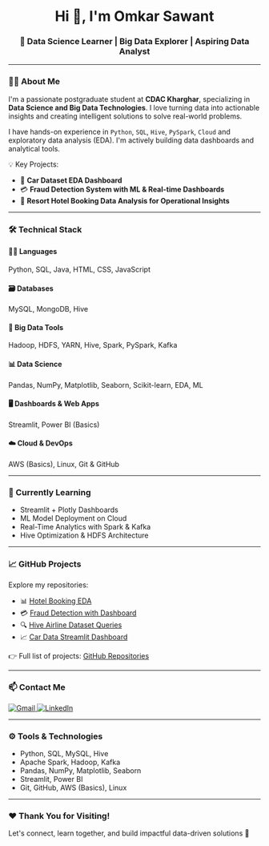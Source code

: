<h1 align="center">Hi 👋, I'm Omkar Sawant</h1>

<h3 align="center">🚀 Data Science Learner | Big Data Explorer | Aspiring Data Analyst</h3>

---

### 👨‍💻 About Me

I'm a passionate postgraduate student at **CDAC Kharghar**, specializing in **Data Science and Big Data Technologies**. I love turning data into actionable insights and creating intelligent solutions to solve real-world problems.

I have hands-on experience in `Python`, `SQL`, `Hive`, `PySpark`, `Cloud` and exploratory data analysis (EDA). I'm actively building data dashboards and analytical tools.

💡 Key Projects:
- 🚗 **Car Dataset EDA Dashboard**
- 💳 **Fraud Detection System with ML & Real-time Dashboards**
- 🏨 **Resort Hotel Booking Data Analysis for Operational Insights**

---

### 🛠️ Technical Stack

#### 👨‍💻 Languages
Python, SQL, Java, HTML, CSS, JavaScript

#### 🗃️ Databases
MySQL, MongoDB, Hive

#### 🚀 Big Data Tools
Hadoop, HDFS, YARN, Hive, Spark, PySpark, Kafka

#### 📊 Data Science
Pandas, NumPy, Matplotlib, Seaborn, Scikit-learn, EDA, ML

#### 🖥️ Dashboards & Web Apps
Streamlit, Power BI (Basics)

#### ☁️ Cloud & DevOps
AWS (Basics), Linux, Git & GitHub

---

### 🌱 Currently Learning

- Streamlit + Plotly Dashboards  
- ML Model Deployment on Cloud  
- Real-Time Analytics with Spark & Kafka  
- Hive Optimization & HDFS Architecture

---

### 📈 GitHub Projects

Explore my repositories:

- 📊 [Hotel Booking EDA](#)
- 💳 [Fraud Detection with Dashboard](#)
- 🔍 [Hive Airline Dataset Queries](#)
- 📈 [Car Data Streamlit Dashboard](#)

👉 Full list of projects: [GitHub Repositories](https://github.com/omeesawant19?tab=repositories)

---

### 📫 Contact Me

<p>
  <a href="mailto:your.email@example.com" target="_blank">
    <img src="https://img.shields.io/badge/Gmail-D14836?style=flat&logo=gmail&logoColor=white" alt="Gmail" />
  </a>
  <a href="https://www.linkedin.com/in/your-linkedin-id" target="_blank">
    <img src="https://img.shields.io/badge/LinkedIn-0077B5?style=flat&logo=linkedin&logoColor=white" alt="LinkedIn" />
  </a>
</p>

---

### ⚙️ Tools & Technologies

- Python, SQL, MySQL, Hive  
- Apache Spark, Hadoop, Kafka  
- Pandas, NumPy, Matplotlib, Seaborn  
- Streamlit, Power BI  
- Git, GitHub, AWS (Basics), Linux

---

### ❤️ Thank You for Visiting!

Let's connect, learn together, and build impactful data-driven solutions 🚀
